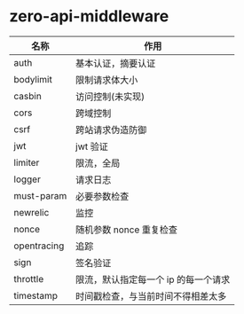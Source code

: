 # zero-api-middleware

| 名称        | 作用                                 |
| ----------- | ------------------------------------ |
| auth        | 基本认证，摘要认证                   |
| bodylimit   | 限制请求体大小                       |
| casbin      | 访问控制(未实现)                     |
| cors        | 跨域控制                             |
| csrf        | 跨站请求伪造防御                     |
| jwt         | jwt 验证                             |
| limiter     | 限流，全局                           |
| logger      | 请求日志                             |
| must-param  | 必要参数检查                         |
| newrelic    | 监控                                 |
| nonce       | 随机参数 nonce 重复检查              |
| opentracing | 追踪                                 |
| sign        | 签名验证                             |
| throttle    | 限流，默认指定每一个 ip 的每一个请求 |
| timestamp   | 时间戳检查，与当前时间不得相差太多   |
